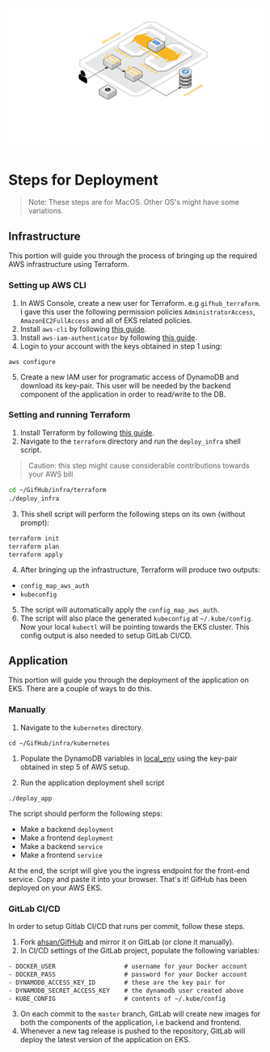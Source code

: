 ![](../infra.png)

# Steps for Deployment

> Note: These steps are for MacOS. Other OS's might have some variations.

## Infrastructure

This portion will guide you through the process of bringing up the required AWS infrastructure using Terraform.

### Setting up AWS CLI
1. In AWS Console, create a new user for Terraform. e.g `gifhub_terraform`. I gave this user the following permission policies `AdministratorAccess`, `AmazonEC2FullAccess` and all of EKS related policies.
2. Install `aws-cli` by following [this guide](https://docs.aws.amazon.com/cli/latest/userguide/install-macos.html).
3. Install `aws-iam-authenticator` by following [this guide](https://docs.aws.amazon.com/eks/latest/userguide/install-aws-iam-authenticator.html).
4. Login to your account with the keys obtained in step 1 using:
```
aws configure
```
5. Create a new IAM user for programatic access of DynamoDB and download its key-pair. This user will be needed by the backend component of the application in order to read/write to the DB.

### Setting and running Terraform
1. Install Terraform by following [this guide](https://learn.hashicorp.com/terraform/getting-started/install.html).
2. Navigate to the `terraform` directory and run the `deploy_infra` shell script.

> Caution: this step might cause considerable contributions towards your AWS bill

```sh
cd ~/GifHub/infra/terraform
./deploy_infra
```
3. This shell script will perform the following steps on its own (without prompt):
```
terraform init
terraform plan
terraform apply
```

4. After bringing up the infrastructure, Terraform will produce two outputs:
- `config_map_aws_auth`
- `kubeconfig`

5. The script will automatically apply the `config_map_aws_auth`.
6. The script will also place the generated `kubeconfig` at `~/.kube/config`. Now your local `kubectl` will be pointing towards the EKS cluster. This config output is also needed to setup GitLab CI/CD.


## Application

This portion will guide you through the deployment of the application on EKS. There are a couple of ways to do this.

### Manually
1. Navigate to the `kubernetes` directory.
```
cd ~/GifHub/infra/kubernetes
```
1. Populate the DynamoDB variables in [local_env](./kubernetes/local_env) using the key-pair obtained in step 5 of AWS setup.

2. Run the application deployment shell script
```
./deploy_app
```
The script should perform the following steps:
- Make a backend `deployment`
- Make a frontend `deployment`
- Make a backend `service`
- Make a frontend `service`

At the end, the script will give you the ingress endpoint for the front-end service. Copy and paste it into your browser. That's it! GifHub has been deployed on your AWS EKS.

### GitLab CI/CD

In order to setup Gitlab CI/CD that runs per commit, follow these steps.

1. Fork [ahsan/GifHub](https://www.github.com/ahsan/GifHub) and mirror it on GitLab (or clone it manually).
2. In CI/CD settings of the GitLab project, populate the following variables:
```
- DOCKER_USER                   # username for your Docker account 
- DOCKER_PASS                   # password for your Docker account
- DYNAMODB_ACCESS_KEY_ID        # these are the key pair for 
- DYNAMODB_SECRET_ACCESS_KEY    # the dynamodb user created above
- KUBE_CONFIG                   # contents of ~/.kube/config
```

3. On each commit to the `master` branch, GitLab will create new images for both the components of the application, i.e backend and frontend.
4. Whenever a new tag release is pushed to the repository, GitLab will deploy the latest version of the application on EKS.